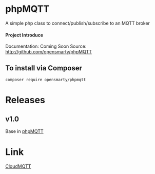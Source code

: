 # phpMQTT
A simple php class to connect/publish/subscribe to an MQTT broker

#### Project Introduce
Documentation: Coming Soon
Source: http://github.com/opensmarty/phpMQTT

To install via Composer
-----------------------
`composer require opensmarty/phpmqtt`

# Releases

## v1.0
Base in [phpMQTT](https://github.com/bluerhinos/phpMQTT)

# Link
[CloudMQTT](https://www.cloudmqtt.com)

